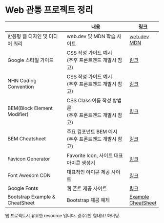 # Web 관통 프로젝트 정리

|                                | 내용                                          | 링크                                                                                                                                        |
| ------------------------------ | ------------------------------------------- | ----------------------------------------------------------------------------------------------------------------------------------------- |
| 반응형 웹 디자인 및 미디어 쿼리             | web.dev 및 MDN  학습 사이트                       | [web.dev](https://web.dev/learn/design/intro)<br />[MDN](https://developer.mozilla.org/en-US/docs/Learn/CSS/CSS_layout/Responsive_Design) |
| Google 스타일 가이드                 | CSS 작성 가이드 예시<br />(추후 프론트엔드 개발시 참고)        | [링크](https://google.github.io/styleguide/htmlcssguide.html)                                                                               |
| NHN  Coding Convention         | CSS 작성 가이드 예시<br />(추후 프론트엔드 개발시 참고)        | [링크](https://nuli.navercorp.com/upload/2020/6672a2b7-abdd-411e-8a50-362911bc7999_Coding_Conventions_for_Markup.pdf)                       |
| BEM(Block Element Modifier)    | CSS Class 이름 작성 방법론 <br />(추후 프론트엔드 개발시 참고) | [링크](http://getbem.com/)                                                                                                                  |
| BEM Cheatsheet                 | 주요 컴포넌트 BEM 예시<br />(추후 프론트엔드 개발시 참고)       | [링크](https://9elements.com/bem-cheat-sheet/)                                                                                              |
| Favicon Generator              | Favorite Icon, 사이트 대표 아이콘 생성기               | [링크](https://favicon.io/)                                                                                                                 |
| Font Awesom CDN                | 대표적인 아이콘 제공 사이트                             | [링크](https://cdnjs.com/libraries/font-awesome)                                                                                            |
| Google Fonts                   | 웹 폰트 제공 사이트                                 | [링크](https://fonts.google.com)                                                                                                            |
| Bootstrap Example & CheatSheet | Bootstrap 제공 예제                             | [Example](https://getbootstrap.com/docs/5.1/examples/ )<br />[CheatSheet](cheatsheet/)                                                    |

웹 프로젝트시 유요한 resource 입니다. 광주2반 힘내요! 화이팅.


